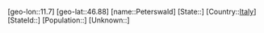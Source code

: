 ﻿---
location: [46.88,11.7]
type: City
tags:
- geo/City


SpocWebEntityId: 33326
isDeleted: false
confidential: public

---
[geo-lon::11.7]
[geo-lat::46.88]
[name::Peterswald]
[State::]
[Country::[Italy](geo/Continent/Europe/Italy.md)]
[StateId::]
[Population::]
[Unknown::]

